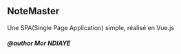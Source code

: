 ## NoteMaster

Une SPA(Single Page Application) simple, réalisé en Vue.js


##### @author **Mor NDIAYE**
